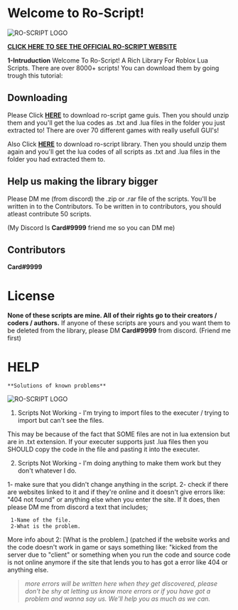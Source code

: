 # Welcome to Ro-Script!
![RO-SCRIPT LOGO](https://i.imgur.com/WPvGjq2.png)

**[CLICK HERE TO SEE THE OFFICIAL RO-SCRIPT WEBSITE](https://cardrhyme206113.github.io/ro-script.html)**

**1-Intruduction**
Welcome To Ro-Script! A Rich Library For Roblox Lua Scripts. There are over 8000+ scripts! You can download them by going trough this tutorial:

## Downloading

Please Click **[HERE](https://github.com/Cardrhyme206113/Ro-Scripts/blob/main/%5BRBX%5D%5BGAME%5D%5BGUI%5D.rar?raw=true)** to download ro-script game guis. Then you should unzip them and you'll get the lua codes as .txt and .lua files in the folder you just extracted to! There are over 70 different games with really usefull GUI's!

Also Click **[HERE](https://github.com/Cardrhyme206113/Ro-Scripts/blob/main/%5BROSCRIPT%5D%5BLIBRARY%5D.rar?raw=true)** to download ro-script library. Then you should unzip them again and you'll get the lua codes of all scripts as .txt and .lua files in the folder you had extracted them to.

## Help us making the library bigger

Please DM me (from discord) the .zip or .rar file of the scripts. You'll be written in to the Contributors. To be written in to contributors, you should atleast contribute 50 scripts.

(My Discord Is **Card#9999** friend me so you can DM me)


## Contributors

**Card#9999**

# License
**None of these scripts are mine. All of their rights go to their creators / coders / authors.** If anyone of these scripts are yours and you want them to be deleted from the library, please DM **Card#9999** from discord. (Friend me first)


# HELP

    **Solutions of known problems**
![RO-SCRIPT LOGO](https://i.imgur.com/WPvGjq2.png)

 1. Scripts Not Working - I'm trying to import files to the executer / trying to import but can't see the files.

This may be because of the fact that SOME files are not in lua extension but are in .txt extension. If your executer supports just .lua files then you SHOULD copy the code in the file and pasting it into the executer.

 2. Scripts Not Working - I'm doing anything to make them work but they don't whatever I do.
 
 1- make sure that you didn't change anything in the script.
 2- check if there are websites linked to it and if they're online and it doesn't give errors like: "404 not found" or anything else when you enter the site. If It does, then please DM me from discord a text that includes;

     1-Name of the file.
     2-What is the problem.

More info about 2: [What is the problem.] (patched if the website works and the code doesn't work in game or says something like: "kicked from the server due to "client" or something when you run the code and source code is not online anymore if the site that lends you to has got a error like 404 or anything else.

> *more errors will be written here when they get discovered, please don't be shy at letting us know more errors or if you have got a
> problem and wanna say us. We'll help you as much as we can.*
